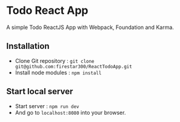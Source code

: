 # Todo React App

A simple Todo ReactJS App with Webpack, Foundation and Karma.

## Installation

* Clone Git repository : `git clone git@github.com:firestar300/ReactTodoApp.git`
* Install node modules : `npm install`

## Start local server
* Start server : `npm run dev`
* And go to `localhost:8080` into your browser.
